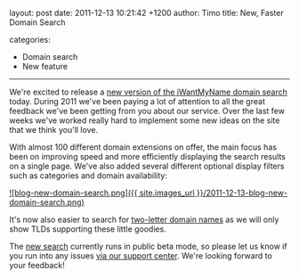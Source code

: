 layout: post
date: 2011-12-13 10:21:42 +1200
author: Timo
title: New, Faster Domain Search

categories:
  - Domain search
  - New feature

----

We're excited to release a [new version of the iWantMyName domain search](https://iwantmyname.com/nsearch) today. During 2011 we've been paying a lot of attention to all the great feedback we've been getting from you about our service. Over the last few weeks we've worked really hard to implement some new ideas on the site that we think you'll love.

With almost 100 different domain extensions on offer, the main focus has been on improving speed and more efficiently displaying the search results on a single page. We've also added several different optional display filters such as categories and domain availability:

[![blog-new-domain-search.png]({{ site.images_url }}/2011-12-13-blog-new-domain-search.png)](https://iwantmyname.com/search)

It's now also easier to search for [two-letter domain names](https://iwantmyname.com/short-domain-search) as we will only show TLDs supporting these little goodies.

The [new search](https://iwantmyname.com/nsearch) currently runs in public beta mode, so please let us know if you run into any issues [via our support center](https://iwantmyname.com/support). We're looking forward to your feedback!
